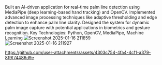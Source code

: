 Built an AI-driven application for real-time palm line detection using MediaPipe (deep learning-based hand tracking) and OpenCV.
Implemented advanced image processing techniques like adaptive thresholding and edge detection to enhance palm line clarity.
Designed the system for dynamic palm image capture with potential applications in biometrics and gesture recognition.
Key Technologies: Python, OpenCV, MediaPipe, Machine Learning
![Screenshot 2025-01-16 211859](https://github.com/user-attachments/assets/f1399860-2f6e-4324-96db-fb7e6c807a76)
![Screenshot 2025-01-16 211927](https://github.com/user-attachments/assets/25f90466-5bf1-4ae1-91e3-c71db5f70496)


https://github.com/user-attachments/assets/4303c754-4fa4-4cf1-a379-8f9f74486d9e

